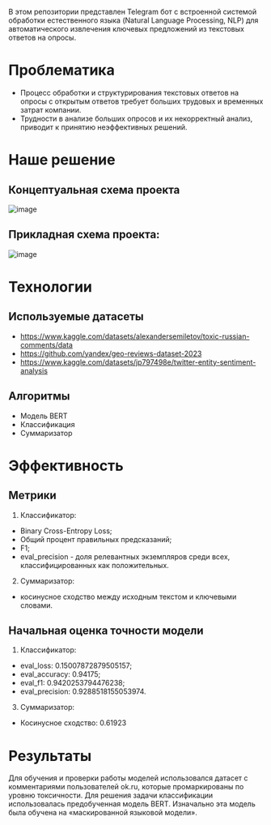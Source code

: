 В этом репозитории представлен Telegram бот с встроенной системой обработки естественного языка (Natural Language Processing, NLP) для автоматического извлечения ключевых предложений из текстовых ответов на опросы. 

# Проблематика

- Процесс обработки и структурирования текстовых ответов на опросы с открытым ответов требует больших трудовых и временных затрат компании. 
- Трудности в анализе больших опросов и их некорректный анализ, приводит к  принятию неэффективных решений. 

# Наше решение

## Концептуальная схема проекта

![image](https://github.com/Eugene531/NLP_project/assets/62638634/38454e55-96b5-4b61-acbc-c25bc45b1a25)

## Прикладная схема проекта: 

![image](https://github.com/Eugene531/NLP_project/assets/62638634/a60ce5a3-2f06-439d-a196-74b82eadbc94)

# Технологии

## Используемые датасеты

- https://www.kaggle.com/datasets/alexandersemiletov/toxic-russian-comments/data
- https://github.com/yandex/geo-reviews-dataset-2023
- https://www.kaggle.com/datasets/jp797498e/twitter-entity-sentiment-analysis

## Алгоритмы

- Модель BERT
- Классификация
- Суммаризатор

# Эффективность

## Метрики

1. Классификатор:

- Binary Cross-Entropy Loss;  
- Общий процент правильных предсказаний;  
- F1;  
- eval_precision - доля релевантных экземпляров среди всех, классифицированных как положительных.
  
2. Суммаризатор:
   
- косинусное сходство между исходным текстом и ключевыми словами.

## Начальная оценка точности модели

1. Классификатор:
   
- eval_loss: 0.15007872879505157;
- eval_accuracy: 0.94175;
- eval_f1: 0.9420253794476238;
- eval_precision: 0.9288518155053974.
  
3. Суммаризатор:
   
- Косинусное сходство: 0.61923

# Результаты

Для обучения и проверки работы моделей использовался датасет с комментариями пользователей ok.ru, которые промаркированы по уровню токсичности. Для решения задачи классификации использовалась предобученная модель BERT. Изначально эта модель была обучена на «маскированной языковой модели».
